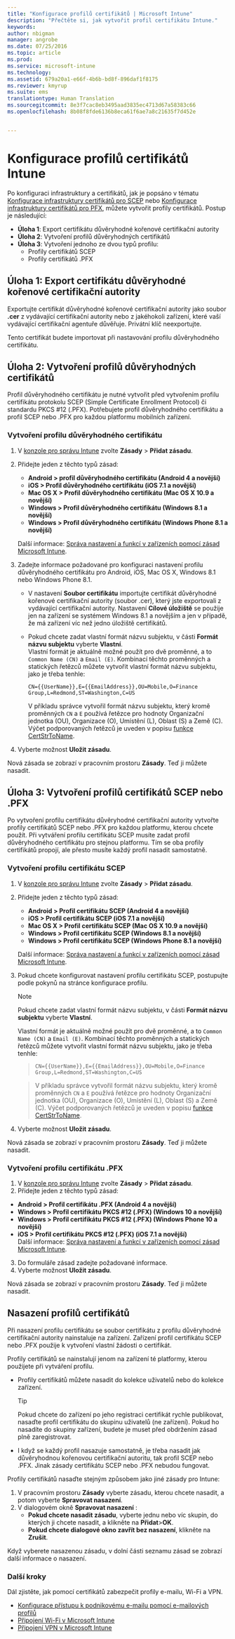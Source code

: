 ```yaml
---
title: "Konfigurace profilů certifikátů | Microsoft Intune"
description: "Přečtěte si, jak vytvořit profil certifikátu Intune."
keywords: 
author: nbigman
manager: angrobe
ms.date: 07/25/2016
ms.topic: article
ms.prod: 
ms.service: microsoft-intune
ms.technology: 
ms.assetid: 679a20a1-e66f-4b6b-bd8f-896daf1f8175
ms.reviewer: kmyrup
ms.suite: ems
translationtype: Human Translation
ms.sourcegitcommit: 8e3f7cac8eb3495aad3835ec4713d67a58383c66
ms.openlocfilehash: 8b08f8fde6136b8eca61f6ae7a8c21635f7d452e


---
```


# Konfigurace profilů certifikátů Intune
Po konfiguraci infrastruktury a certifikátů, jak je popsáno v tématu [Konfigurace infrastruktury certifikátů pro SCEP](configure-certificate-infrastructure-for-scep.md) nebo [Konfigurace infrastruktury certifikátů pro PFX](configure-certificate-infrastructure-for-pfx.md), můžete vytvořit profily certifikátů. Postup je následující:

- **Úloha 1**: Export certifikátu důvěryhodné kořenové certifikační autority
- **Úloha 2**: Vytvoření profilů důvěryhodných certifikátů
- **Úloha 3**: Vytvoření jednoho ze dvou typů profilu:
  - Profily certifikátů SCEP
  - Profily certifikátů .PFX

## **Úloha 1**: Export certifikátu důvěryhodné kořenové certifikační autority
Exportujte certifikát důvěryhodné kořenové certifikační autority jako soubor **.cer** z vydávající certifikační autority nebo z jakéhokoli zařízení, které vaší vydávající certifikační agentuře důvěřuje. Privátní klíč neexportujte.

Tento certifikát budete importovat při nastavování profilu důvěryhodného certifikátu.

## **Úloha 2**: Vytvoření profilů důvěryhodných certifikátů
Profil důvěryhodného certifikátu je nutné vytvořit před vytvořením profilu certifikátu protokolu SCEP (Simple Certificate Enrollment Protocol) či standardu PKCS #12 (.PFX). Potřebujete profil důvěryhodného certifikátu a profil SCEP nebo .PFX pro každou platformu mobilních zařízení.

### Vytvoření profilu důvěryhodného certifikátu

1.  V [konzole pro správu Intune](https://manage.microsoft.com) zvolte **Zásady** &gt; **Přidat zásadu**.
2.  Přidejte jeden z těchto typů zásad:
    - **Android &gt; profil důvěryhodného certifikátu (Android 4 a novější)**
    - **iOS &gt; Profil důvěryhodného certifikátu (iOS 7.1 a novější)**
    - **Mac OS X &gt; Profil důvěryhodného certifikátu (Mac OS X 10.9 a novější)**
    - **Windows &gt; Profil důvěryhodného certifikátu (Windows 8.1 a novější)**
    - **Windows &gt; Profil důvěryhodného certifikátu (Windows Phone 8.1 a novější)**

    Další informace: [Správa nastavení a funkcí v zařízeních pomocí zásad Microsoft Intune](manage-settings-and-features-on-your-devices-with-microsoft-intune-policies.md).

3.  Zadejte informace požadované pro konfiguraci nastavení profilu důvěryhodného certifikátu pro Android, iOS, Mac OS X, Windows 8.1 nebo Windows Phone 8.1.

    - V nastavení **Soubor certifikátu** importujte certifikát důvěryhodné kořenové certifikační autority (soubor .cer), který jste exportovali z vydávající certifikační autority. Nastavení **Cílové úložiště** se použije jen na zařízení se systémem Windows 8.1 a novějším a jen v případě, že má zařízení víc než jedno úložiště certifikátů.
    -  Pokud chcete zadat vlastní formát názvu subjektu, v části **Formát názvu subjektu** vyberte **Vlastní**.  
        Vlastní formát je aktuálně možné použít pro dvě proměnné, a to `Common Name (CN)` a `Email (E)`. Kombinací těchto proměnných a statických řetězců můžete vytvořit vlastní formát názvu subjektu, jako je třeba tenhle:  

        `CN={{UserName}},E={{EmailAddress}},OU=Mobile,O=Finance Group,L=Redmond,ST=Washington,C=US`  

        V příkladu správce vytvořil formát názvu subjektu, který kromě proměnných `CN` a `E` používá řetězce pro hodnoty Organizační jednotka (OU), Organizace (O), Umístění (L), Oblast (S) a Země (C). Výčet podporovaných řetězců je uveden v popisu [funkce CertStrToName](https://msdn.microsoft.com/en-us/library/windows/desktop/aa377160.aspx).  
4.  Vyberte možnost **Uložit zásadu**.

Nová zásada se zobrazí v pracovním prostoru **Zásady**. Teď ji můžete nasadit.

## **Úloha 3**: Vytvoření profilů certifikátů SCEP nebo .PFX
Po vytvoření profilu certifikátu důvěryhodné certifikační autority vytvořte profily certifikátů SCEP nebo .PFX pro každou platformu, kterou chcete použít. Při vytváření profilu certifikátu SCEP musíte zadat profil důvěryhodného certifikátu pro stejnou platformu. Tím se oba profily certifikátů propojí, ale přesto musíte každý profil nasadit samostatně.

### Vytvoření profilu certifikátu SCEP

1.  V [konzole pro správu Intune](https://manage.microsoft.com) zvolte **Zásady** &gt; **Přidat zásadu**.
2.  Přidejte jeden z těchto typů zásad:
    - **Android &gt; Profil certifikátu SCEP (Android 4 a novější)**
    - **iOS &gt; Profil certifikátu SCEP (iOS 7.1 a novější)**
    - **Mac OS X &gt; Profil certifikátu SCEP (Mac OS X 10.9 a novější)**
    - **Windows &gt; Profil certifikátu SCEP (Windows 8.1 a novější)**
    - **Windows &gt; Profil certifikátu SCEP (Windows Phone 8.1 a novější)**

    Další informace: [Správa nastavení a funkcí v zařízeních pomocí zásad Microsoft Intune](manage-settings-and-features-on-your-devices-with-microsoft-intune-policies.md).

3.  Pokud chcete konfigurovat nastavení profilu certifikátu SCEP, postupujte podle pokynů na stránce konfigurace profilu.
    > [!NOTE]
    >
    > Pokud chcete zadat vlastní formát názvu subjektu, v části **Formát názvu subjektu** vyberte **Vlastní**.
    >
    > Vlastní formát je aktuálně možné použít pro dvě proměnné, a to `Common Name (CN)` a `Email (E)`. Kombinací těchto proměnných a statických řetězců můžete vytvořit vlastní formát názvu subjektu, jako je třeba tenhle:

    >     CN={{UserName}},E={{EmailAddress}},OU=Mobile,O=Finance Group,L=Redmond,ST=Washington,C=US

    > V příkladu správce vytvořil formát názvu subjektu, který kromě proměnných `CN` a `E` používá řetězce pro hodnoty Organizační jednotka (OU), Organizace (O), Umístění (L), Oblast (S) a Země (C). Výčet podporovaných řetězců je uveden v popisu [funkce CertStrToName](https://msdn.microsoft.com/en-us/library/windows/desktop/aa377160.aspx).

4.  Vyberte možnost **Uložit zásadu**.

Nová zásada se zobrazí v pracovním prostoru **Zásady**. Teď ji můžete nasadit.

### Vytvoření profilu certifikátu .PFX

1.  V [konzole pro správu Intune](https://manage.microsoft.com) zvolte **Zásady** &gt; **Přidat zásadu**.
2.  Přidejte jeden z těchto typů zásad:
  - **Android &gt; Profil certifikátu .PFX (Android 4 a novější)**
  - **Windows &gt; Profil certifikátu PKCS #12 (.PFX) (Windows 10 a novější)**
  - **Windows &gt; Profil certifikátu PKCS #12 (.PFX) (Windows Phone 10 a novější)**
  - **iOS > Profil certifikátu PKCS #12 (.PFX) (iOS 7.1 a novější)**    
    Další informace: [Správa nastavení a funkcí v zařízeních pomocí zásad Microsoft Intune](manage-settings-and-features-on-your-devices-with-microsoft-intune-policies.md).
3.  Do formuláře zásad zadejte požadované informace.
4.  Vyberte možnost **Uložit zásadu**.

Nová zásada se zobrazí v pracovním prostoru **Zásady**. Teď ji můžete nasadit.

## Nasazení profilů certifikátů
Při nasazení profilu certifikátu se soubor certifikátu z profilu důvěryhodné certifikační autority nainstaluje na zařízení. Zařízení profil certifikátu SCEP nebo .PFX použije k vytvoření vlastní žádosti o certifikát.

Profily certifikátů se nainstalují jenom na zařízení té platformy, kterou použijete při vytváření profilu.

-   Profily certifikátů můžete nasadit do kolekce uživatelů nebo do kolekce zařízení.

    > [!TIP]
    > Pokud chcete do zařízení po jeho registraci certifikát rychle publikovat, nasaďte profil certifikátu do skupinu uživatelů (ne zařízení). Pokud ho nasadíte do skupiny zařízení, budete je muset před obdržením zásad plně zaregistrovat.

-   I když se každý profil nasazuje samostatně, je třeba nasadit jak důvěryhodnou kořenovou certifikační autoritu, tak profil SCEP nebo .PFX. Jinak zásady certifikátu SCEP nebo .PFX nebudou fungovat.

Profily certifikátů nasaďte stejným způsobem jako jiné zásady pro Intune:

1.  V pracovním prostoru **Zásady** vyberte zásadu, kterou chcete nasadit, a potom vyberte **Spravovat nasazení**.
2.  V dialogovém okně **Spravovat nasazení** :
    -   **Pokud chcete nasadit zásadu**, vyberte jednu nebo víc skupin, do kterých ji chcete nasadit, a klikněte na **Přidat**&gt;**OK**.
    -   **Pokud chcete dialogové okno zavřít bez nasazení**, klikněte na **Zrušit**.

Když vyberete nasazenou zásadu, v dolní části seznamu zásad se zobrazí další informace o nasazení.

### Další kroky

Dál zjistěte, jak pomocí certifikátů zabezpečit profily e-mailu, Wi-Fi a VPN.

-  [Konfigurace přístupu k podnikovému e-mailu pomocí e-mailových profilů](configure-access-to-corporate-email-using-email-profiles-with-Microsoft-Intune.md)
-  [Připojení Wi-Fi v Microsoft Intune](wi-fi-connections-in-microsoft-intune.md)
-  [Připojení VPN v Microsoft Intune](vpn-connections-in-microsoft-intune.md)



<!--HONumber=Aug16_HO5-->


